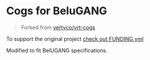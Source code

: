 # Cogs for BeluGANG
> Forked from [vertyco/vrt-cogs](https://github.com/vertyco/vrt-cogs)

To support the original project [check out FUNDING.yml](https://github.com/belugang-devs/leveller-cog/blob/main/.github/FUNDING.yml)

Modified to fit BelUGANG specifications.